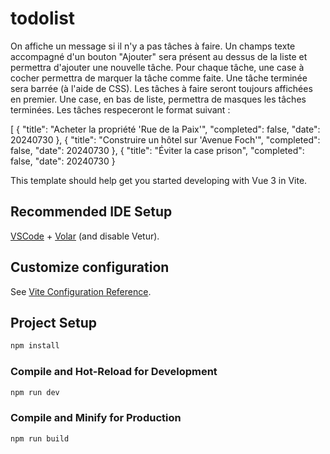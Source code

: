 # todolist

On affiche un message si il n'y a pas tâches à faire.
Un champs texte accompagné d'un bouton "Ajouter" sera présent au dessus de la liste et permettra d'ajouter une nouvelle tâche.
Pour chaque tâche, une case à cocher permettra de marquer la tâche comme faite.
Une tâche terminée sera barrée (à l'aide de CSS).
Les tâches à faire seront toujours affichées en premier.
Une case, en bas de liste, permettra de masques les tâches terminées.
Les tâches respeceront le format suivant :

[
    { "title": "Acheter la propriété 'Rue de la Paix'", "completed": false, "date": 20240730 },
    { "title": "Construire un hôtel sur 'Avenue Foch'", "completed": false, "date": 20240730 },
    { "title": "Éviter la case prison", "completed": false, "date": 20240730 }

This template should help get you started developing with Vue 3 in Vite.

## Recommended IDE Setup

[VSCode](https://code.visualstudio.com/) + [Volar](https://marketplace.visualstudio.com/items?itemName=Vue.volar) (and disable Vetur).

## Customize configuration

See [Vite Configuration Reference](https://vitejs.dev/config/).

## Project Setup

```sh
npm install
```

### Compile and Hot-Reload for Development

```sh
npm run dev
```

### Compile and Minify for Production

```sh
npm run build
```
